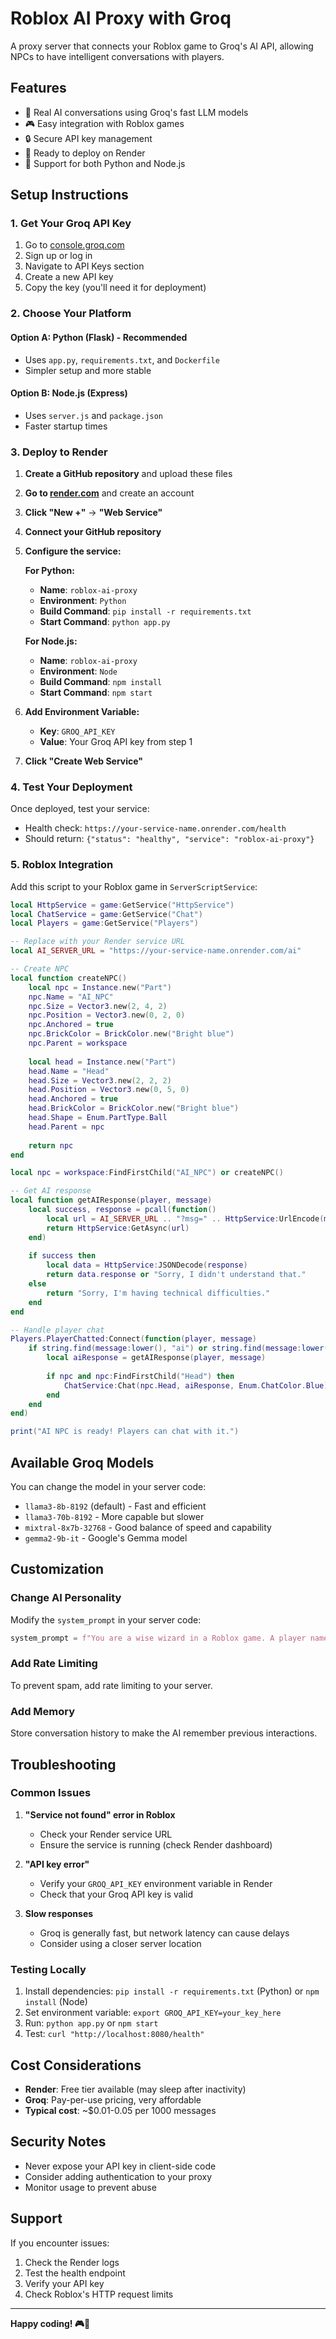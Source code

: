 # Roblox AI Proxy with Groq

A proxy server that connects your Roblox game to Groq's AI API, allowing NPCs to have intelligent conversations with players.

## Features

- 🤖 Real AI conversations using Groq's fast LLM models
- 🎮 Easy integration with Roblox games
- 🔒 Secure API key management
- 🚀 Ready to deploy on Render
- 📝 Support for both Python and Node.js

## Setup Instructions

### 1. Get Your Groq API Key

1. Go to [console.groq.com](https://console.groq.com)
2. Sign up or log in
3. Navigate to API Keys section
4. Create a new API key
5. Copy the key (you'll need it for deployment)

### 2. Choose Your Platform

#### Option A: Python (Flask) - Recommended
- Uses `app.py`, `requirements.txt`, and `Dockerfile`
- Simpler setup and more stable

#### Option B: Node.js (Express)
- Uses `server.js` and `package.json`
- Faster startup times

### 3. Deploy to Render

1. **Create a GitHub repository** and upload these files
2. **Go to [render.com](https://render.com)** and create an account
3. **Click "New +"** → **"Web Service"**
4. **Connect your GitHub repository**
5. **Configure the service:**

   **For Python:**
   - **Name**: `roblox-ai-proxy`
   - **Environment**: `Python`
   - **Build Command**: `pip install -r requirements.txt`
   - **Start Command**: `python app.py`

   **For Node.js:**
   - **Name**: `roblox-ai-proxy`
   - **Environment**: `Node`
   - **Build Command**: `npm install`
   - **Start Command**: `npm start`

6. **Add Environment Variable:**
   - **Key**: `GROQ_API_KEY`
   - **Value**: Your Groq API key from step 1

7. **Click "Create Web Service"**

### 4. Test Your Deployment

Once deployed, test your service:
- Health check: `https://your-service-name.onrender.com/health`
- Should return: `{"status": "healthy", "service": "roblox-ai-proxy"}`

### 5. Roblox Integration

Add this script to your Roblox game in `ServerScriptService`:

```lua
local HttpService = game:GetService("HttpService")
local ChatService = game:GetService("Chat")
local Players = game:GetService("Players")

-- Replace with your Render service URL
local AI_SERVER_URL = "https://your-service-name.onrender.com/ai"

-- Create NPC
local function createNPC()
    local npc = Instance.new("Part")
    npc.Name = "AI_NPC"
    npc.Size = Vector3.new(2, 4, 2)
    npc.Position = Vector3.new(0, 2, 0)
    npc.Anchored = true
    npc.BrickColor = BrickColor.new("Bright blue")
    npc.Parent = workspace
    
    local head = Instance.new("Part")
    head.Name = "Head"
    head.Size = Vector3.new(2, 2, 2)
    head.Position = Vector3.new(0, 5, 0)
    head.Anchored = true
    head.BrickColor = BrickColor.new("Bright blue")
    head.Shape = Enum.PartType.Ball
    head.Parent = npc
    
    return npc
end

local npc = workspace:FindFirstChild("AI_NPC") or createNPC()

-- Get AI response
local function getAIResponse(player, message)
    local success, response = pcall(function()
        local url = AI_SERVER_URL .. "?msg=" .. HttpService:UrlEncode(message) .. "&player=" .. HttpService:UrlEncode(player.Name)
        return HttpService:GetAsync(url)
    end)
    
    if success then
        local data = HttpService:JSONDecode(response)
        return data.response or "Sorry, I didn't understand that."
    else
        return "Sorry, I'm having technical difficulties."
    end
end

-- Handle player chat
Players.PlayerChatted:Connect(function(player, message)
    if string.find(message:lower(), "ai") or string.find(message:lower(), "bot") or string.find(message:lower(), "hello") then
        local aiResponse = getAIResponse(player, message)
        
        if npc and npc:FindFirstChild("Head") then
            ChatService:Chat(npc.Head, aiResponse, Enum.ChatColor.Blue)
        end
    end
end)

print("AI NPC is ready! Players can chat with it.")
```

## Available Groq Models

You can change the model in your server code:

- `llama3-8b-8192` (default) - Fast and efficient
- `llama3-70b-8192` - More capable but slower
- `mixtral-8x7b-32768` - Good balance of speed and capability
- `gemma2-9b-it` - Google's Gemma model

## Customization

### Change AI Personality

Modify the `system_prompt` in your server code:

```python
system_prompt = f"You are a wise wizard in a Roblox game. A player named {player_name} is talking to you. Respond as a magical character with wisdom and humor."
```

### Add Rate Limiting

To prevent spam, add rate limiting to your server.

### Add Memory

Store conversation history to make the AI remember previous interactions.

## Troubleshooting

### Common Issues

1. **"Service not found" error in Roblox**
   - Check your Render service URL
   - Ensure the service is running (check Render dashboard)

2. **"API key error"**
   - Verify your `GROQ_API_KEY` environment variable in Render
   - Check that your Groq API key is valid

3. **Slow responses**
   - Groq is generally fast, but network latency can cause delays
   - Consider using a closer server location

### Testing Locally

1. Install dependencies: `pip install -r requirements.txt` (Python) or `npm install` (Node)
2. Set environment variable: `export GROQ_API_KEY=your_key_here`
3. Run: `python app.py` or `npm start`
4. Test: `curl "http://localhost:8080/health"`

## Cost Considerations

- **Render**: Free tier available (may sleep after inactivity)
- **Groq**: Pay-per-use pricing, very affordable
- **Typical cost**: ~$0.01-0.05 per 1000 messages

## Security Notes

- Never expose your API key in client-side code
- Consider adding authentication to your proxy
- Monitor usage to prevent abuse

## Support

If you encounter issues:
1. Check the Render logs
2. Test the health endpoint
3. Verify your API key
4. Check Roblox's HTTP request limits

---

**Happy coding! 🎮🤖** 